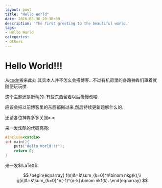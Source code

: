 ```yaml
---
layout: post
title: "Hello World"
date: 2016-08-30 20:30:00
description: 'The first greeting to the beautiful world.'
tags:
- Hello World
categories:
- Others
---
```


# Hello World!!!

从[csdn](http://blog.csdn.net/kyleyoung_ymj)搬来此处.其实本人并不怎么会搭博客...不过有机房里的各路神犇们罩着就随便玩玩喽.

这个主题还是挺萌的..有些东西留着以后慢慢改喽.

应该会把以前博客里的东西都搬过来,然后持续更新题解什么的.

还请各位神犇多多关照=.=

来一发炫酷的代码高亮:

```c++
#include<cstdio>
int main(){
	puts("Hello World!!!");
	return 0;
}
```

来一发$\LaTeX$:

$$
\begin{eqnarray}
f(n)&=&\sum_{k=0}^n\binom nkg(k),\\
g(n)&=&\sum_{k=0}^n(-1)^{n-k}\binom nkf(k).
\end{eqnarray}
$$
